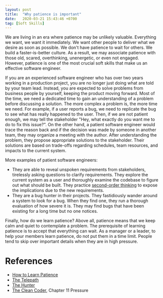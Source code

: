 ```yaml
---
layout: post
title:  "Why patience is important"
date:   2020-03-21 15:43:46 +0700
tag: [Soft Skills]
---
```

We are living in an era where patience may be unlikely valuable. Everything we want, we want it immediately. We want other people to deliver what we desire as soon as possible. We don't have patience to wait for others. We build a faster-is-better culture. As a result, we may associate patience with those old, scared, overthinking, unenergetic, or even not engaged. However, patience is one of the most crucial soft skills that make us an effective software engineer.

If you are an experienced software engineer who has over two years working in a production project, you are no longer just doing what are told by your team lead. Instead, you are expected to solve problems from business people by yourself, keeping the product moving forward. Most of the time, we need a dedicated time to gain an understanding of a problem before discussing a solution. The more complex a problem is, the more time we need. For example, if a user reports a bug, we need to replicate the bug to see what has really happened to the user. Then, if we are not patient enough, we may tell the stakeholder "Hey, what exactly do you want me to do to fix this issue?". On the other hand, a patient software engineer would trace the reason back and if the decision was made by someone in another team, they may organize a meeting with the author. After understanding the problem, they propose appropriate solutions to the stakeholder. Their solutions are based on trade-offs regarding schedules, team resources, and impacts to the current system.

More examples of patient software engineers:
- They are able to reveal unspoken requirements from stakeholders, tirelessly asking questions to clarify requirements. They explore the current system as a user and thoroughly examine the codebase to figure out what should be built. They practice [second-order thinking](https://medium.com/@noahmp/second-order-thinking-3fc2a224b131) to expose the implications due to the new requirements.
- They are a bug hunter in their projects. They fastidiously wander around a system to look for a bug. When they find one, they run a thorough evaluation of how severe it is. They may find bugs that have been existing for a long time but no one notices.

Finally, how do we learn patience? Above all, patience means that we keep calm and quiet to contemplate a problem. The prerequisite of learning patience is to accept that everything can wait. As a manager or a leader, to help your members learn patience, do not put them in a time limit. People tend to skip over important details when they are in high pressure.

# References

- [How to Learn Patience](https://neilonsoftware.com/soft-skills/how-to-learn-patience/)
- [The Telepath](https://neilonsoftware.com/highly-effective-software-developers/the-telepath/)
- [The Hunter](https://neilonsoftware.com/highly-effective-software-developers/the-hunter/)
- [The Clean Coder](https://www.amazon.com/Clean-Coder-Conduct-Professional-Programmers/dp/0137081073), Chapter 11 Pressure
